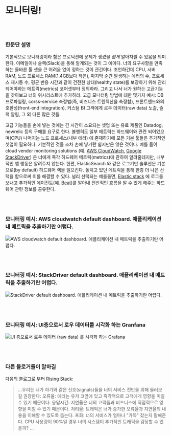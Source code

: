 # 모니터링!

<br/><br/>

### 한문단 설명

기본적으로 모니터링이라 함은 프로덕션에 문제가 생겼을 _쉽게_ 알아차릴 수 있음을 의미한다. 이메일이나 슬랙(Slack)을 통해 알게되는 것이 그 예이다. 너의 요구사항을 만족하는 올바른 툴 셋을 큰 어려움 없이 정하는 것이 관건이다. 조언하건데 CPU, 서버 RAM, 노드 프로세스 RAM(1.4GB보다 작은), 마지막 순간 발생하는 에러의 수, 프로세스 재시동 수, 평균 반응 시간과 같이 건전한 상태(healthy state)를 보장하기 위해 관리되어야하는 메트릭(metrics) 코어셋부터 정의하라.
그리고 나서 너가 원하는 고급기능을 찾아보고 너의 위시리스트에 추가하라. 고급 모니터링 방법에 대한 몇가지 예시: DB 프로파일링, corss-service 측정법(즉, 비즈니스 트렌젝션을 측정함), 프론트엔드와의 호환성(front-end integration), 커스텀 BI 고객에게 로우 데이터(raw data) 노출, 슬랙 알림, 그 외 다른 많은 것들.

고급 기능들을 손에 넣는 것에는 긴 시간이 소요되는 셋업 또는 유료 제품인 Datadog, newrelic 등의 구매를 요구로 한다. 불행히도 일부 메트릭는 하드웨어와 관련 되어있으며(CPU) 나머지는 노드 프로세스(내부 에러) 에 존재하기에 모든 기본 툴들은 추가적인 셋업이 필요하다. 기본적인 것들 조차 손에 넣기란 쉽지만은 않은 것이다. 예를 들어 cloud vendor monitoring solutions (예. [AWS CloudWatch](https://aws.amazon.com/cloudwatch/), [Google StackDriver](https://cloud.google.com/stackdriver/)) 은 너에게 즉각 하드웨어 메트릭(metrics)에 관하여 알려줄테지만, 내부적인 앱 행동은 알려주지 않는다. 한편, ElasticSearch 와 같은 로그기반 솔루션은 기본으로(by default) 하드웨어 랙을 일으킨다. 놓치고 있던 메트릭을 통해 한층 더 나은 선택을 함으로써 이를 해결할 수 있다. 널리 선택되는 예를들면, [Elastic stack](https://www.elastic.co/products) 에 로그를 보내고 추가적인 에이전트(예. [Beat](https://www.elastic.co/products))를 알아내 전반적인 흐름을 알 수 있게 해주는 하드웨어 관련 정보를 공유한다.

<br/><br/>

### 모니터링 예시: AWS cloudwatch default dashboard. 애플리케이션 내 메트릭을 추출하기란 어렵다.

![AWS cloudwatch default dashboard. 애플리케이션 내 메트릭을 추출하기란 어렵다.](/assets/images/monitoring1.png)

<br/><br/>

### 모니터링 예시: StackDriver default dashboard. 애플리케이션 내 메트릭을 추출하기란 어렵다.

![StackDriver default dashboard. 애플리케이션 내 메트릭을 추출하기란 어렵다.](/assets/images/monitoring2.jpg)

<br/><br/>

### 모니터링 예시: UI층으로서 로우 데이터를 시각화 하는 Granfana

![UI 층으로서 로우 데이터 (raw data) 를 시각화 하는 Grafana](/assets/images/monitoring3.png)

<br/><br/>

### 다른 블로거들이 말하길

다음의 블로그로 부터 [Rising Stack](http://mubaloo.com/best-practices-deploying-node-js-applications/):

> …우리는 너가 하기와 같은 신호(signals)들을 너의 서비스 전반을 위해 둘러보길 권장한다:
> 오류율: 에러는 유저 코앞에 있고 즉각적으로 고객에게 영향을 미칠 수 있기 때문이다.
> 응답시간: 지연율은 너의 고객들과 비즈니스에 직접적으로 영향을 미칠 수 있기 때문이다.
> 처리율: 트래픽은 너가 증가한 오류율과 지연율의 내용을 이해할 수 있도록 듭는다.
> 포화: 너의 서비스가 얼마나 "가득" 찼는지 말해준다. CPU 사용량이 90%일 경우 너의 시스템이 추가적인 트래픽을 감당할 수 있을까? …

